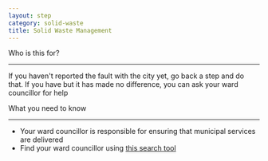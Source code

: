 ```yaml
---
layout: step
category: solid-waste
title: Solid Waste Management
---
```

<div class="intro">
  <div class="header"><i class="fa fa-fw fa-users" aria-hidden="true"></i> Who is this for?</div>
  <hr>
  <p>If you haven't reported the fault with the city yet, go back a step and do that. If you have but it has made no difference, you can ask your ward councillor for help</p>
</div>

<div class="summary">
  <div class="header"><i class="fa fa-fw fa-exclamation-circle" aria-hidden="true"></i> What you need to know</div>
  <hr>
  <div class="content">
    <ul class="fa-ul">
      <li><i class="fa-li fa fa-gavel"></i>Your ward councillor is responsible for ensuring that municipal services are delivered</li>
      <li><i class="fa-li fa fa-search"></i>Find your ward councillor using <a href="https://nearby.code4sa.org/councillor/" target="_blank">this search tool</a></li>
    </ul>
  </div>
</div>
